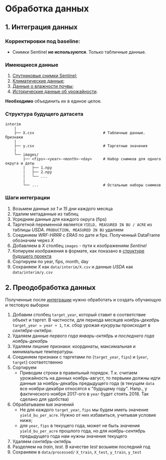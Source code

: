 # Обработка данных

## 1. Интеграция данных

### Корректировки под baseline:

- Снимки Sentinel **не используются**. Только табличные данные.

### Имеющиеся данные

1. [Спутниковые снимки Sentinel](../../notebooks/1.1-data-review-sentinel.ipynb);
2. [Климатические данные](../../notebooks/1.3-data-review-wrf-hrrr.ipynb);
3. [Данные о влажности почвы](../../notebooks/1.4-data-review-moisture.ipynb);
4. [Исторические данные об урожайности](../../notebooks/1.2-data-review-usda.ipynb).

**Необходимо** объединить их в единое целое.

### Структура будущего датасета

```plaintext
interim
    |
    ├── X.csv                               # Табличные данные. Признаки
    |
    ├── y.csv                               # Таргетные значения
    |
    └── images/
        ├── <fips>-<year>-<month>-<day>     # Набор снимков для одного округа и даты
        |   ├── 1.npy
        |   ├── 2.npy
        |   └── ...
        |
        └── ...                             # Остальные наборы снимков
```

### Шаги интеграции

1. Возьмем данные *за 1 и 15 дни* каждого месяца
2. Удалим метаданные из таблиц
3. Усредним данные для каждого округа (fips)
4. Таргетной переменной является `YIELD, MEASURED IN BU / ACRE` из таблицы *USDA*. `PRODUCTION, MEASURED IN BU` удаляем
5. Соединяем *WRF-HRRR* с *ERA5* по дате и fips. Полученный DataFrame обозначим через *X*
6. Добавляем в *X* столбец `images` - пути к изображениям *Sentinel*
7. Копируем изображения в формате, как показано в [структуре будущего проекта](#структура-будущего-датасета)
8. Сортируем по year, fips, month, day
9. Сохраняем *X* как `data/interim/X.csv` и данные *USDA* как `data/interim/y.csv`

## 2. Преодобработка данных

Полученные после [интеграции](#1-интеграция-данных) нужно обработать и создать обучающую и тестовую выборки

1. Добавим столбец `target_year`, который ставит в соответствие объект и таргет. В частности, для периода месяцев *ноябрь-декабрь* `target_year = year + 1`, т.к. сбор урожая кукурузы происходит в *сентябре-октябре*.
2. Удаляем данные *первого года январь-октябрь* и *последнего года ноябрь-декабрь*
3. Удаляем лишние признаки: координаты, максимальная и минимальные температуры.
4. Соединяем признаки с таргетами по (`target_year`, `fips`) и (`year`, `target`) соответственно
5. Сортируем
   - Приводим строки в правильный порядок. Т.к. считаем урожайность на данных ноябрь-август, то первыми должны идти данные за ноябрь-декабрь предыдущего года (в текущем `data` все ноябри-декабри относятся к "будущему году". Напр., у фактического ноября 2017-ого в `year` будет стоять 2018. Так сделано для удобства)
6. Обрабатываем `NaN` значений
    - Не для каждого `target_year`, `fips` мы будем иметь значение `yield_bu_per_acre`. Нужно от них избавиться, учитывая условие ниже;
    - для `year`, `fips` в текущего года, может не быть значения `yield_bu_per_acre` прошлого года, но для *ноябрь-сентябрь* предыдущего года нам нужны значения текущего
7. Удаляем *сентябрь-октябрь*
8. Разделяем на *train*, *test*. В качестве *test* возьмем последний год
9. Сохраняем в `data/processed/` `X_train`, `X_test`, `y_train`, `y_test`
